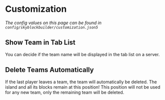 # Customization
*The config values on this page can be found in `config/skyblockbuilder/customization.json5`*

## Show Team in Tab List
You can decide if the team name will be displayed in the tab list on a server.

## Delete Teams Automatically
If the last player leaves a team, the team will automatically be deleted. The island and all its blocks remain at this 
position! This position will not be used for any new team, only the remaining team will be deleted.